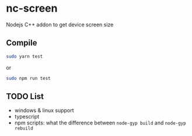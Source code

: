 # nc-screen

Nodejs C++ addon to get device screen size

## Compile

```sh
sudo yarn test
```

or

```sh
sudo npm run test
```

## TODO List

-   windows & linux support
-   typescript
-   npm scripts: what the difference between `node-gyp build` and `node-gyp rebuild`
